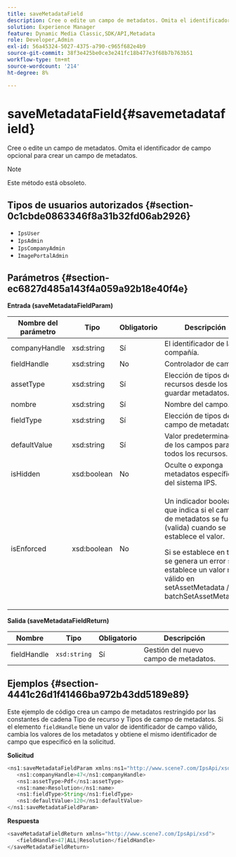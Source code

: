 ```yaml
---
title: saveMetadataField
description: Cree o edite un campo de metadatos. Omita el identificador de campo opcional para crear un campo de metadatos.
solution: Experience Manager
feature: Dynamic Media Classic,SDK/API,Metadata
role: Developer,Admin
exl-id: 56a45324-5027-4375-a790-c965f682e4b9
source-git-commit: 38f3e425be0ce3e241fc18b477e3f68b7b763b51
workflow-type: tm+mt
source-wordcount: '214'
ht-degree: 8%

---
```


# saveMetadataField{#savemetadatafield}

Cree o edite un campo de metadatos. Omita el identificador de campo opcional para crear un campo de metadatos.

>[!NOTE]
>
>Este método está obsoleto.

## Tipos de usuarios autorizados {#section-0c1cbde0863346f8a31b32fd06ab2926}

* `IpsUser`
* `IpsAdmin`
* `IpsCompanyAdmin`
* `ImagePortalAdmin`

## Parámetros {#section-ec6827d485a143f4a059a92b18e40f4e}

**Entrada (saveMetadataFieldParam)**

<table id="table_C944A44352F2475A89CE86F3DB1B648A"> 
 <thead> 
  <tr> 
   <th colname="col1" class="entry"> Nombre del parámetro </th> 
   <th colname="col2" class="entry"> Tipo </th> 
   <th colname="col3" class="entry"> Obligatorio </th> 
   <th colname="col4" class="entry"> Descripción </th> 
  </tr> 
 </thead>
 <tbody> 
  <tr> 
   <td colname="col1"> <span class="codeph"> <span class="varname"> companyHandle</span> </span> </td> 
   <td colname="col2"> <span class="codeph"> xsd:string</span> </td> 
   <td colname="col3"> Sí </td> 
   <td colname="col4"> El identificador de la compañía. </td> 
  </tr> 
  <tr> 
   <td colname="col1"> <span class="codeph"> <span class="varname"> fieldHandle</span> </span> </td> 
   <td colname="col2"> <span class="codeph"> xsd:string</span> </td> 
   <td colname="col3"> No </td> 
   <td colname="col4"> Controlador de campo. </td> 
  </tr> 
  <tr> 
   <td colname="col1"> <span class="codeph"> <span class="varname"> assetType</span> </span> </td> 
   <td colname="col2"> <span class="codeph"> xsd:string</span> </td> 
   <td colname="col3"> Sí </td> 
   <td colname="col4"> Elección de tipos de recursos desde los que guardar metadatos. </td> 
  </tr> 
  <tr> 
   <td colname="col1"> <span class="codeph"> <span class="varname"> nombre</span> </span> </td> 
   <td colname="col2"> <span class="codeph"> xsd:string</span> </td> 
   <td colname="col3"> Sí </td> 
   <td colname="col4"> Nombre del campo. </td> 
  </tr> 
  <tr> 
   <td colname="col1"> <span class="codeph"> <span class="varname"> fieldType</span> </span> </td> 
   <td colname="col2"> <span class="codeph"> xsd:string</span> </td> 
   <td colname="col3"> Sí </td> 
   <td colname="col4"> Elección de tipos de campo de metadatos. </td> 
  </tr> 
  <tr> 
   <td colname="col1"> <span class="codeph"> <span class="varname"> defaultValue</span> </span> </td> 
   <td colname="col2"> <span class="codeph"> xsd:string</span> </td> 
   <td colname="col3"> Sí </td> 
   <td colname="col4"> Valor predeterminado de los campos para todos los recursos. </td> 
  </tr> 
  <tr> 
   <td colname="col1"> <span class="codeph"> <span class="varname"> isHidden</span> </span> </td> 
   <td colname="col2"> <span class="codeph"> xsd:boolean</span> </td> 
   <td colname="col3"> No </td> 
   <td colname="col4"> Oculte o exponga metadatos específicos del sistema IPS. </td> 
  </tr> 
  <tr> 
   <td colname="col1"><span class="codeph"><span class="varname"> isEnforced</span></span> </td> 
   <td colname="col2"><span class="codeph"> xsd:boolean</span> </td> 
   <td colname="col3"> <p>No </p> </td> 
   <td colname="col4"> <p>Un indicador booleano que indica si el campo de metadatos se fuerza (valida) cuando se establece el valor. </p> <p>Si se establece en true, se genera un error si se establece un valor no válido en <span class="codeph"> setAssetMetadata</span> /<span class="codeph"> batchSetAssetMetadata</span>. </p> </td> 
  </tr> 
 </tbody> 
</table>

**Salida (saveMetadataFieldReturn)**

| Nombre | Tipo | Obligatorio | Descripción |
|---|---|---|---|
| fieldHandle | `xsd:string` | Sí | Gestión del nuevo campo de metadatos. |

## Ejemplos {#section-4441c26d1f41466ba972b43dd5189e89}

Este ejemplo de código crea un campo de metadatos restringido por las constantes de cadena Tipo de recurso y Tipos de campo de metadatos. Si el elemento `fieldHandle` tiene un valor de identificador de campo válido, cambia los valores de los metadatos y obtiene el mismo identificador de campo que especificó en la solicitud.

**Solicitud**

```java
<ns1:saveMetadataFieldParam xmlns:ns1="http://www.scene7.com/IpsApi/xsd">
   <ns1:companyHandle>47</ns1:companyHandle>
   <ns1:assetType>Pdf</ns1:assetType>
   <ns1:name>Resolution</ns1:name>
   <ns1:fieldType>String</ns1:fieldType>
   <ns1:defaultValue>120</ns1:defaultValue>
</ns1:saveMetadataFieldParam>
```

**Respuesta**

```java
<saveMetadataFieldReturn xmlns="http://www.scene7.com/IpsApi/xsd">
   <fieldHandle>47|ALL|Resolution</fieldHandle>
</saveMetadataFieldReturn>
```
